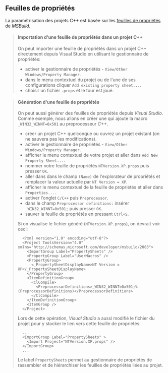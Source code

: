 ## Feuilles de propriétés

La paramétrisation des projets C++ est basée sur les [feuilles de propriétés](https://msdn.microsoft.com/en-us/library/669zx6zc.aspx) de *MSBuild*.

> #### Importation d'une feuille de propriétés dans un projet C++
> 
> On peut importer une feuille de propriétés dans un projet C++ directement depuis Visual Studio en utilisant le gestionnaire de propriétés:
>  
> - activer le gestionnaire de propriétés - `View/Other Windows/Property Manager`.
> - dans le menu contextuel du projet ou de l'une de ses configurations cliquer `Add existing property sheet...`.
> - choisir un fichier `.props` et le tour est joué.

> #### Génération d'une feuille de propriétés
> On peut aussi générer des feuilles de propriétés depuis *Visual Studio*. Comme exemple, nous allons en créer une qui ajoute la macro `_WIN32_WINNT=0x501` au preprocesseur *C++*.
> 
> - créer un projet C++ quelconque ou ouvrez un projet existant (on ne sauvera pas les modifications).
> - activer le gestionnaire de propriétés - `View/Other Windows/Property Manager`.
> - afficher le menu contextuel de votre projet et aller dans `Add New Property Sheet...`.
> - nommer votre feuille de propriétés `NTVersion.XP.props` puis presser `OK`.
> - aller dans dans le champ `(Name)` de l'explorateur de propriétés et remplacer la valeur actuelle par `NT Version = XP`.
> - afficher le menu contextuel de la feuille de propriétés et aller dans `Properties...`.
> - activer l'onglet `C/C++` puis `Preprocessor`.
> - dans le champ `Preprocessor definitions:` insérer `_WIN32_WINNT=0x501;` puis presser `OK`.
> - sauver la feuille de propriétés en pressant `Ctrl+S`.
> 
> Si on visualise le fichier généré (`NTVersion.XP.props`), on devrait voir ceci:
> 
>    	<?xml version="1.0" encoding="utf-8"?>
>    	<Project ToolsVersion="4.0" xmlns="http://schemas.microsoft.com/developer/msbuild/2003">
>    	  <ImportGroup Label="PropertySheets" />
>    	  <PropertyGroup Label="UserMacros" />
>    	  <PropertyGroup>
>    	    <_PropertySheetDisplayName>NT Version = XP</_PropertySheetDisplayName>
>    	  </PropertyGroup>
>     	  <ItemDefinitionGroup>
>    	    <ClCompile>
>    	      <PreprocessorDefinitions>_WIN32_WINNT=0x501;%(PreprocessorDefinitions)</PreprocessorDefinitions>
>    	    </ClCompile>
>    	  </ItemDefinitionGroup>
>    	  <ItemGroup />
>    	</Project>
> 
> Lors de cette opération, *Visual Studio* a aussi modifié le fichier du projet pour y stocker le lien vers cette feuille de propriétés:
> 
>		...
>		<ImportGroup Label="PropertySheets" >
>		  <Import Project="NTVersion.XP.props" />
>		</ImportGroup>
>		...
> 
> Le label `PropertySheets` permet au gestionnaire de propriétés de rassembler et de hiérarchiser les feuilles de propriétés liées au projet.